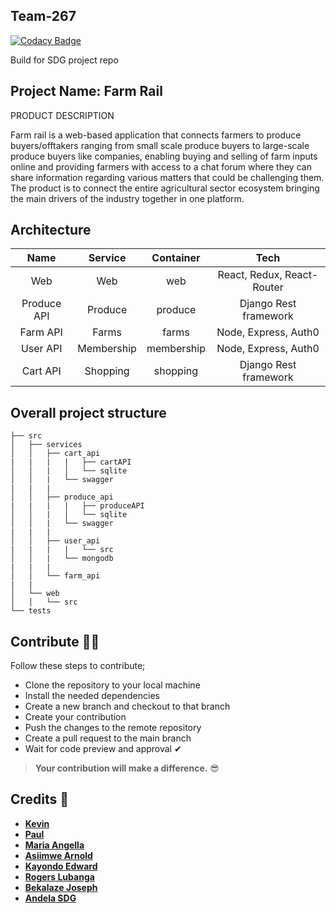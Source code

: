 ## Team-267

[![Codacy Badge](https://api.codacy.com/project/badge/Grade/b13777f5d669412cb02635a66b5de4a8)](https://app.codacy.com/gh/BuildForSDG/farmrail?utm_source=github.com&utm_medium=referral&utm_content=BuildForSDG/farmrail&utm_campaign=Badge_Grade_Dashboard)

Build for SDG project repo
## **Project Name: Farm Rail**

PRODUCT DESCRIPTION

Farm rail is a web-based application that connects farmers to produce buyers/offtakers ranging from small scale produce buyers to large-scale produce buyers like companies, enabling buying and selling of farm inputs online and providing farmers with access to a chat forum where they can share information regarding various matters that could be challenging them.
The product is to connect the entire agricultural sector ecosystem bringing the main drivers of the industry together in one platform.

## **Architecture**

|   Name        |   Service   |  Container  |    Tech                    |
|:-------------:|:-----------:|:-----------:|:--------------------------:|
| Web           | Web         | web         | React, Redux, React-Router |
| Produce API   | Produce     | produce     | Django Rest framework      |
| Farm API      | Farms       | farms       | Node, Express, Auth0       |
| User API      | Membership  | membership  | Node, Express, Auth0       |
| Cart API      | Shopping    | shopping    | Django Rest framework      |

 
 ## **Overall project structure**
 ```
├── src
│   ├── services
│   │   ├── cart_api
|   |   |   |   ├── cartAPI
│   │   |   │   └── sqlite
│   │   |   └── swagger
|   |   |
│   │   ├── produce_api
|   |   |   |   ├── produceAPI
│   │   |   │   └── sqlite
│   │   |   └── swagger
|   |   |
│   │   ├── user_api
|   |   |   |   └── src
│   │   |   └── mongodb
|   |   |
│   │   └── farm_api
|   |
│   └── web
│   │   └── src
└── tests
 ```

## **Contribute 🐱‍🏍**
Follow these steps to contribute;
- Clone the repository to your local machine
- Install the needed dependencies
- Create a new branch and checkout to that branch
- Create your contribution 
- Push the changes to the remote repository
- Create a pull request to the main branch
- Wait for code preview and approval ✔

> **Your contribution will make a difference.** 😎

## **Credits** 🙌
- [**Kevin**](https://github.com/kmwamasali) </br> 
- [**Paul**](https://github.com/LadPaule) </br>
- [**Maria Angella**](https://github.com/MariaAngella) </br>
- [**Asiimwe Arnold**](https://github.com/asiimwearnold) </br>
- [**Kayondo Edward**](https://github.com/amkayondo) </br>
- [**Rogers Lubanga**](https://github.com/swimking) </br>
- [**Bekalaze Joseph**](https://github.com/bekeplar) </br>
- [**Andela SDG**](https://github.com/BuildForSDG) </br>